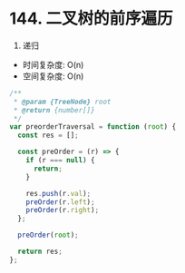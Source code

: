 # 144. 二叉树的前序遍历

1. 递归

* 时间复杂度: O(n)
* 空间复杂度: O(n)

```js
/**
 * @param {TreeNode} root
 * @return {number[]}
 */
var preorderTraversal = function (root) {
  const res = [];

  const preOrder = (r) => {
    if (r === null) {
      return;
    }

    res.push(r.val);
    preOrder(r.left);
    preOrder(r.right);
  };

  preOrder(root);

  return res;
};
```
